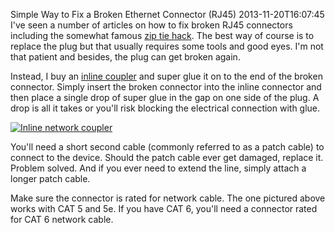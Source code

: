 Simple Way to Fix a Broken Ethernet Connector (RJ45)
2013-11-20T16:07:45
I've seen a number of articles on how to fix broken RJ45 connectors including the somewhat famous [zip tie hack](http://www.instructables.com/id/Repair-a-Broken-Ethernet-Plug/). The best way of course is to replace the plug but that usually requires some tools and good eyes. I'm not that patient and besides, the plug can get broken again.

Instead, I buy an [inline coupler](http://www.homedepot.com/p/GE-RJ45-In-Line-Network-Coupler-76751/202829385#.UozbesSkqaQ) and super glue it on to the end of the broken connector. Simply insert the broken connector into the inline connector and then place a single drop of super glue in the gap on one side of the plug. A drop is all it takes or you'll risk blocking the electrical connection with glue.

[![Inline network coupler](/cdn/images/blog/Windows-Live-Writer/Simple-Way-to-Fix-a-Broken_982B/inlinecoupler_thumb.jpg)](/cdn/images/blog/Windows-Live-Writer/Simple-Way-to-Fix-a-Broken_982B/inlinecoupler_2.jpg)

You'll need a short second cable (commonly referred to as a patch cable) to connect to the device. Should the patch cable ever get damaged, replace it. Problem solved. And if you ever need to extend the line, simply attach a longer patch cable.

Make sure the connector is rated for network cable. The one pictured above works with CAT 5 and 5e. If you have CAT 6, you'll need a connector rated for CAT 6 network cable.
